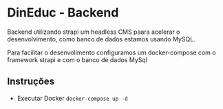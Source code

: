 # DinEduc - Backend

Backend utilizando strapi um headless CMS paara acelerar o desenvolvimento, como banco de dados estamos usando MySQL. 

Para facilitar o desenvolimento configuramos um docker-compose com o framework strapi e com o banco de dados MySql

## Instruções 

- Executar Docker
    ` docker-compose up -d `
